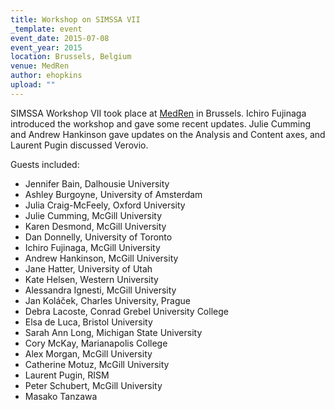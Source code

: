 ```yaml
---
title: Workshop on SIMSSA VII
_template: event
event_date: 2015-07-08
event_year: 2015
location: Brussels, Belgium
venue: MedRen
author: ehopkins
upload: ""
---
```


SIMSSA Workshop VII took place at [MedRen](http://medren2015.ulb.ac.be/) in Brussels. Ichiro Fujinaga introduced the workshop and gave some recent updates. Julie Cumming and Andrew Hankinson gave updates on the Analysis and Content axes, and Laurent Pugin discussed Verovio.

Guests included:

- Jennifer Bain, Dalhousie University
- Ashley Burgoyne, University of Amsterdam
- Julia Craig-McFeely, Oxford University
- Julie Cumming, McGill University
- Karen Desmond, McGill University
- Dan Donnelly, University of Toronto
- Ichiro Fujinaga, McGill University
- Andrew Hankinson, McGill University
- Jane Hatter, University of Utah
- Kate Helsen, Western University
- Alessandra Ignesti, McGill University
- Jan Koláček, Charles University, Prague
- Debra Lacoste, Conrad Grebel University College
- Elsa de Luca, Bristol University
- Sarah Ann Long, Michigan State University
- Cory McKay, Marianapolis College
- Alex Morgan, McGill University
- Catherine Motuz, McGill University
- Laurent Pugin, RISM
- Peter Schubert, McGill University
- Masako Tanzawa
